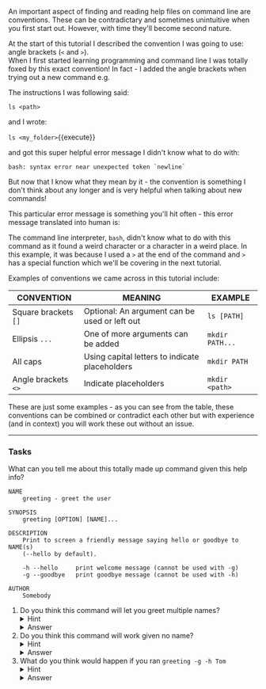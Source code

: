 An important aspect of finding and reading help files on command line are 
conventions. These can be contradictary and sometimes unintuitive when you first
start out. However, with time they'll become second nature.

At the start of this tutorial I described the convention I was going to use: 
angle brackets (`<` and `>`).  
When I first started learning programming and command line I 
was totally foxed by this exact convention! In fact - I added the 
angle brackets when trying out a new command e.g.

The instructions I was following said:

`ls <path>`

and I wrote:

`ls <my_folder>`{{execute}}

and got this super helpful error message I didn't know what to do with:

``bash: syntax error near unexpected token `newline` ``

But now that I know what they mean by it - the convention is something I don't 
think about any longer and is very helpful when talking about new commands!

This particular error message is something you'll hit often - this error 
message translated into human is:

The command line interpreter, `bash`, didn't know what to do with this command 
 as it found a weird character or a character in a weird place.  In this example, 
 it was because I used a `>` at the end of the command and `>` has a special 
 function which we'll be covering in the next tutorial.
 
 Examples of conventions we came across in this tutorial include:
 
 CONVENTION | MEANING | EXAMPLE
 -----------|---------|---------
 Square brackets `[]`| Optional: An argument can be used or left out| `ls [PATH]`
 Ellipsis `...`|One of more arguments can be added| `mkdir PATH...`
 All caps| Using capital letters to indicate placeholders | `mkdir PATH`
 Angle brackets `<>`| Indicate placeholders | `mkdir <path>`
 
 These are just some examples - as you can see from the table, these 
 conventions can be combined or contradict each other but with experience
 (and in context) you will work these out without an issue.
 
 ______
 
 ### Tasks
 
 What can you tell me about this totally made up command given this help info?
 
 
```
NAME
    greeting - greet the user

SYNOPSIS
    greeting [OPTION] [NAME]...
    
DESCRIPTION
    Print to screen a friendly message saying hello or goodbye to NAME(s) 
    (--hello by default).
    
    -h --hello     print welcome message (cannot be used with -g)
    -g --goodbye   print goodbye message (cannot be used with -h)
    
AUTHOR
    Somebody 
```
1) Do you think this command will let you greet multiple names?
    <details>
        <summary>Hint</summary>
            Have a think about the meaning of `[NAME]...`
    </details>
    <details>
        <summary>Answer</summary>
            Yes - the ellipsis after NAME suggests you can.
    </details>
2) Do you think this command will work given no name?
    <details>
        <summary>Hint</summary>
            Have a think about the meaning of `[NAME]...`
    </details>
    <details>
        <summary>Answer</summary>
            Yes, because NAME is given in square brackets.
    </details>
2) What do you think would happen if you ran `greeting -g -h Tom`
    <details>
        <summary>Hint</summary>
            Have a look at the descriptions of `-h` and `-g`
    </details>
    <details>
        <summary>Answer</summary>
            The program will likely display an error instead of greeting anyone.
    </details>

 
